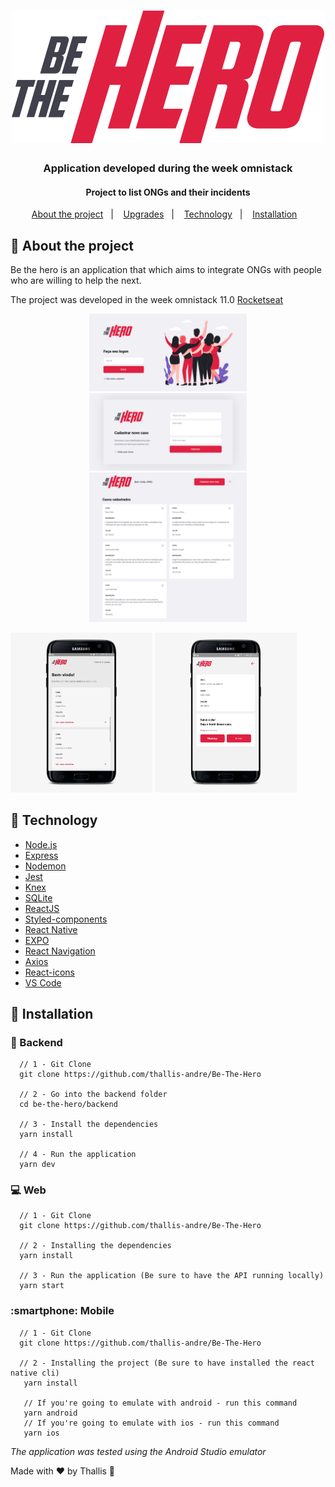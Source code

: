 <h1 align="center">
  <img alt="Be the Hero" title="Be the Hero" src=".github/logo.svg" />
</h1>

<div align="center">
  <h3>
    Application developed during the week omnistack
  </h3>
  <h4>
    Project to list ONGs and their incidents
  </h4>
</div>


<p align="center">
  <a href="#pencil-about-the-project">About the project</a>&nbsp;&nbsp;&nbsp;|&nbsp;&nbsp;&nbsp;
  <a href="#rocket-upgrades">Upgrades</a>&nbsp;&nbsp;&nbsp;|&nbsp;&nbsp;&nbsp;
  <a href="#hammer-technology">Technology</a>&nbsp;&nbsp;&nbsp;|&nbsp;&nbsp;&nbsp;
  <a href="#wrench-installation">Installation</a>&nbsp;&nbsp;&nbsp;
</p>

## :pencil: About the project

Be the hero is an application that which aims to integrate ONGs with people who are willing to help the next.

The project was developed in the week omnistack 11.0 <a href="https://rocketseat.com.br">Rocketseat</a>

<p align="center">
    <img src=".github/login.png" width="50%" height="50%">
    <img src=".github/Incident.png" width="50%" height="50%">
    <img src=".github/profile.png" width="50%" height="50%">

  <div style="display: inline-block; margin: 0 auto;">
    <img src=".github/mobileList.jpg" width="45%" height="45%">
    <img src=".github/mobileDetail.jpg" width="45%" height="45%">
  </div>
</p>

## :hammer: Technology

- [Node.js](https://nodejs.org/)
- [Express](https://expressjs.com/)
- [Nodemon](https://nodemon.io/)
- [Jest](https://jestjs.io/)
- [Knex](http://knexjs.org/)
- [SQLite](https://www.sqlite.org/index.html)
- [ReactJS](https://reactjs.org/)
- [Styled-components](https://www.styled-components.com/)
- [React Native](https://facebook.github.io/react-native/)
- [EXPO](https://expo.io/)
- [React Navigation](https://reactnavigation.org/)
- [Axios](https://github.com/axios/axios)
- [React-icons](https://react-icons.netlify.com/)
- [VS Code](https://code.visualstudio.com/)

## :wrench: Installation

### :satellite: Backend

```
  // 1 - Git Clone
  git clone https://github.com/thallis-andre/Be-The-Hero

  // 2 - Go into the backend folder
  cd be-the-hero/backend

  // 3 - Install the dependencies
  yarn install

  // 4 - Run the application
  yarn dev

```

### :computer: Web

```
  // 1 - Git Clone
  git clone https://github.com/thallis-andre/Be-The-Hero

  // 2 - Installing the dependencies
  yarn install

  // 3 - Run the application (Be sure to have the API running locally)
  yarn start

```

### :smartphone: Mobile

```
  // 1 - Git Clone
  git clone https://github.com/thallis-andre/Be-The-Hero

  // 2 - Installing the project (Be sure to have installed the react native cli)
   yarn install

   // If you're going to emulate with android - run this command
   yarn android
   // If you're going to emulate with ios - run this command
   yarn ios

```

_The application was tested using the Android Studio emulator_


Made with ♥ by Thallis :wave: 
